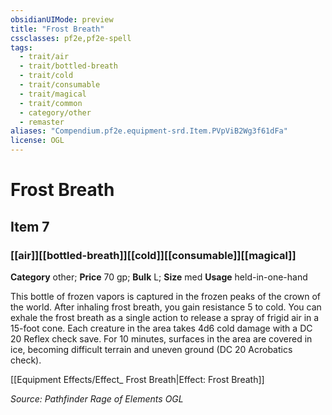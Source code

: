 ```yaml
---
obsidianUIMode: preview
title: "Frost Breath"
cssclasses: pf2e,pf2e-spell
tags:
  - trait/air
  - trait/bottled-breath
  - trait/cold
  - trait/consumable
  - trait/magical
  - trait/common
  - category/other
  - remaster
aliases: "Compendium.pf2e.equipment-srd.Item.PVpViB2Wg3f61dFa"
license: OGL
---
```

# Frost Breath
## Item 7
### [[air]][[bottled-breath]][[cold]][[consumable]][[magical]]

**Category** other; 
**Price** 70 gp; 
**Bulk** L; **Size** med
**Usage** held-in-one-hand

This bottle of frozen vapors is captured in the frozen peaks of the crown of the world. After inhaling frost breath, you gain resistance 5 to cold. You can exhale the frost breath as a single action to release a spray of frigid air in a 15-foot cone. Each creature in the area takes 4d6 cold damage with a DC 20 Reflex check save. For 10 minutes, surfaces in the area are covered in ice, becoming difficult terrain and uneven ground (DC 20 Acrobatics check).

[[Equipment Effects/Effect_ Frost Breath|Effect: Frost Breath]]

*Source: Pathfinder Rage of Elements*
*OGL*
